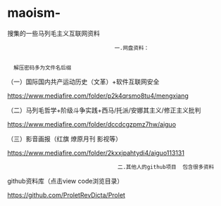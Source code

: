 # maoism-
搜集的一些马列毛主义互联网资料





                                      一.网盘资料：
     
      
      解压密码多为文件名后缀                                        

（一）国际国内共产运动历史（文革）+软件互联网安全

https://www.mediafire.com/folder/p2k4qrsmo8tu4/mengxiang


（二）马列毛哲学+阶级斗争实践+西马/托派/安娜其主义/修正主义批判

https://www.mediafire.com/folder/dccdcgzpmz7hw/aiguo


（三）影音画报（红旗 燎原月刊 影视等）

https://www.mediafire.com/folder/2kxxjpahtydi4/aiguo113131

                                       二.其他人的github项目  包含很多资料

github资料库（点击view code浏览目录）

https://github.com/ProletRevDicta/Prolet
